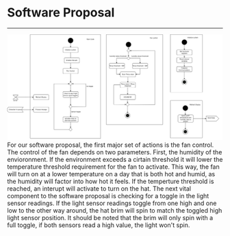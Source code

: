 # Software Proposal
------------------

![Concept 1 Image](Images/software_proposal.png)
 For our software proposal, the first major set of actions is the fan control. The control of the fan depends on two parameters. First, the humidity of the envioronment. If the environment exceeds a cirtain threshold it will lower the temperature threshold requirement for the fan to activate. This way, the fan will turn on at a lower temperature on a day that is both hot and humid, as the humidity will factor into how hot it feels. If the temperture threshold is reached, an interupt will activate to turn on the hat. The next vital component to the software proposal is checking for a toggle in the light sensor readings. If the light sensor readings toggle from one high and one low to the other way around, the hat brim will spin to match the toggled high light sensor position. It should be noted that the brim will only spin with a full toggle, if both sensors read a high value, the light won't spin.
